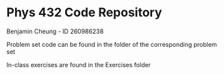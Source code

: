 # Phys 432 Code Repository
Benjamin Cheung - ID 260986238

Problem set code can be found in the folder of the corresponding problem set

In-class exercises are found in the Exercises folder
